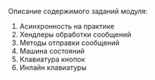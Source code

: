 Описание содержимого заданий модуля:
1. Асинхронность на практике
2. Хендлеры обработки сообщений
3. Методы отправки сообщений
4. Машина состояний
5. Клавиатура кнопок
6. Инлайн клавиатуры
